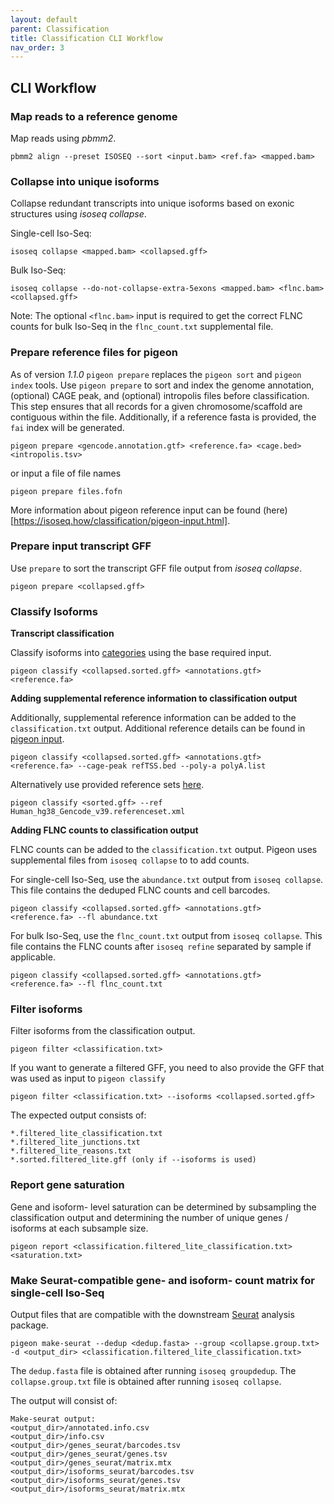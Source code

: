 ```yaml
---
layout: default
parent: Classification
title: Classification CLI Workflow
nav_order: 3
---
```


## CLI Workflow

### Map reads to a reference genome

Map reads using _pbmm2_.

```
pbmm2 align --preset ISOSEQ --sort <input.bam> <ref.fa> <mapped.bam>
```

### Collapse into unique isoforms

Collapse redundant transcripts into unique isoforms based on exonic structures using _isoseq collapse_.

Single-cell Iso-Seq:
```
isoseq collapse <mapped.bam> <collapsed.gff>
```

Bulk Iso-Seq:
```
isoseq collapse --do-not-collapse-extra-5exons <mapped.bam> <flnc.bam> <collapsed.gff>
```

Note: The optional `<flnc.bam>` input is required to get the correct FLNC counts for bulk Iso-Seq in the `flnc_count.txt` supplemental file.

### Prepare reference files for pigeon
As of version *1.1.0* `pigeon prepare` replaces the `pigeon sort` and `pigeon index` tools.
Use `pigeon prepare` to sort and index the genome annotation, (optional) CAGE peak, and (optional) intropolis files before classification.
This step ensures that all records for a given chromosome/scaffold are contiguous within the file.
Additionally, if a reference fasta is provided, the `fai` index will be generated.

```
pigeon prepare <gencode.annotation.gtf> <reference.fa> <cage.bed> <intropolis.tsv>
```
or input a file of file names
```
pigeon prepare files.fofn
```

More information about pigeon reference input can be found (here)[https://isoseq.how/classification/pigeon-input.html].

### Prepare input transcript GFF

Use `prepare` to sort the transcript GFF file output from _isoseq collapse_.

```
pigeon prepare <collapsed.gff>
```

### Classify Isoforms

**Transcript classification**

Classify isoforms into [categories](/classification/categories) using the base required input.

```
pigeon classify <collapsed.sorted.gff> <annotations.gtf> <reference.fa>
```

**Adding supplemental reference information to classification output**

Additionally, supplemental reference information can be added to the `classification.txt` output. Additional reference details can be found in [pigeon input](/classification/pigeon-input).

```
pigeon classify <collapsed.sorted.gff> <annotations.gtf> <reference.fa> --cage-peak refTSS.bed --poly-a polyA.list
```
Alternatively use provided reference sets [here](https://downloads.pacbcloud.com/public/dataset/MAS-Seq/REF-pigeon_ref_sets/).

```
pigeon classify <sorted.gff> --ref Human_hg38_Gencode_v39.referenceset.xml
```
**Adding FLNC counts to classification output**

FLNC counts can be added to the `classification.txt` output.
Pigeon uses supplemental files from `isoseq collapse` to to add counts.

For single-cell Iso-Seq, use the `abundance.txt` output from `isoseq collapse`. This file contains the deduped FLNC counts and cell barcodes.

```
pigeon classify <collapsed.sorted.gff> <annotations.gtf> <reference.fa> --fl abundance.txt
```

For bulk Iso-Seq, use the `flnc_count.txt` output from `isoseq collapse`. This file contains the FLNC counts after `isoseq refine` separated by sample if applicable.

```
pigeon classify <collapsed.sorted.gff> <annotations.gtf> <reference.fa> --fl flnc_count.txt
```

### Filter isoforms

Filter isoforms from the classification output.

```
pigeon filter <classification.txt>
```

If you want to generate a filtered GFF, you need to also provide the GFF that was used as input to `pigeon classify`

```
pigeon filter <classification.txt> --isoforms <collapsed.sorted.gff>
```

The expected output consists of:
```
*.filtered_lite_classification.txt
*.filtered_lite_junctions.txt
*.filtered_lite_reasons.txt
*.sorted.filtered_lite.gff (only if --isoforms is used)
```


### Report gene saturation

Gene and isoform- level saturation can be determined by subsampling the classification output and determining the number of unique genes / isoforms at each subsample size.

```
pigeon report <classification.filtered_lite_classification.txt> <saturation.txt>
```

### Make Seurat-compatible gene- and isoform- count matrix for single-cell Iso-Seq

Output files that are compatible with the downstream [Seurat](https://satijalab.org/seurat/) analysis package.

```
pigeon make-seurat --dedup <dedup.fasta> --group <collapse.group.txt> -d <output_dir> <classification.filtered_lite_classification.txt>
```

The `dedup.fasta` file is obtained after running `isoseq groupdedup`. The `collapse.group.txt` file is obtained after running `isoseq collapse`.

The output will consist of:
```
Make-seurat output:
<output_dir>/annotated.info.csv
<output_dir>/info.csv
<output_dir>/genes_seurat/barcodes.tsv
<output_dir>/genes_seurat/genes.tsv
<output_dir>/genes_seurat/matrix.mtx
<output_dir>/isoforms_seurat/barcodes.tsv
<output_dir>/isoforms_seurat/genes.tsv
<output_dir>/isoforms_seurat/matrix.mtx
```

